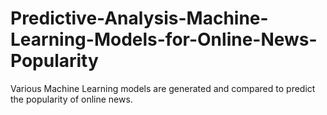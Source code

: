 # Predictive-Analysis-Machine-Learning-Models-for-Online-News-Popularity
Various Machine Learning models are generated and compared to predict the popularity of online news.
